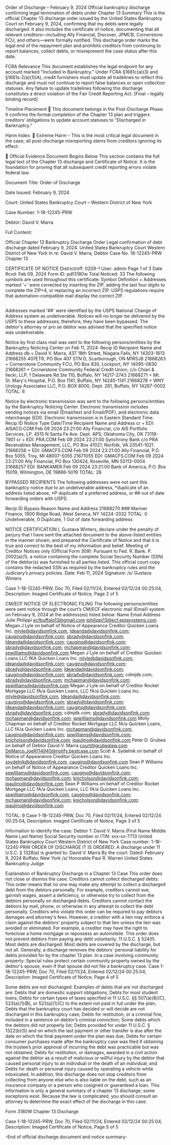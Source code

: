 Order of Discharge – February 9, 2024
Official bankruptcy discharge confirming legal termination of debts under Chapter 13
Summary
This is the official Chapter 13 discharge order issued by the United States Bankruptcy Court on February 9, 2024, confirming that my debts were legally discharged. It also includes the certificate of notice, documenting that all relevant creditors—including Ally Financial, Discover, JPMCB, Cornerstone FCU, and others—were formally notified. This discharge order marks the legal end of the repayment plan and prohibits creditors from continuing to report balances, collect debts, or misrepresent the case status after this date.

FCRA Relevance
This document establishes the legal endpoint for any account marked "Included in Bankruptcy." Under FCRA §1681c(a)(3) and §1681s-2(a)(1)(A), credit furnishers must update all tradelines to reflect this discharge and must not continue to report false balances or open collection statuses. Any failure to update tradelines following this discharge constitutes a direct violation of the Fair Credit Reporting Act. [Final – legally binding record]

Timeline Placement
🔴 This document belongs in the Post-Discharge Phase. It confirms the formal completion of the Chapter 13 plan and triggers creditors’ obligations to update account statuses to “Discharged in Bankruptcy.”

Harm Index: 🔴 Extreme Harm – This is the most critical legal document in the case; all post-discharge misreporting stems from creditors ignoring its effect.

📄 Official Evidence Document Begins Below
This section contains the full legal text of the Chapter 13 discharge and Certificate of Notice. It is the foundation for proving that all subsequent credit reporting errors violate federal law.

Document Title: Order of Discharge

Date Issued: February 9, 2024

Court: United States Bankruptcy Court – Western District of New York

Case Number: 1-18-12245-PRW

Debtor: David V. Marra

Full Content:

Official Chapter 13 Bankruptcy Discharge Order
Legal confirmation of debt discharge dated February 9, 2024.
United States Bankruptcy Court
Western District of New York
In re: David V. Marra, Debtor
Case No. 18-12245-PRW Chapter 13


CERTIFICATE OF NOTICE
District/off: 0209-1
User: admin
Page 1 of 3
Date Rcvd: Feb 09, 2024
Form ID: pdf3180w
Total Noticed: 33
The following symbols are used throughout this certificate:
Symbol
Definition
+
Addresses marked '+' were corrected by inserting the ZIP, adding the last four digits to complete the ZIP+4, or replacing an incorrect ZIP. USPS regulations require that automation-compatible mail display the correct ZIP.
##
Addresses marked '##' were identified by the USPS National Change of Address system as undeliverable. Notices will no longer be delivered by the USPS to these addresses; therefore, they have been bypassed. The debtor's attorney or pro se debtor was advised that the specified notice was undeliverable.

Notice by first class mail was sent to the following persons/entities by the Bankruptcy Noticing Center on Feb 11, 2024:
Recip ID	Recipient Name and Address
db	+ David V. Marra, 437 18th Street, Niagara Falls, NY 14303-1613
21668255	407ETR, PO Box 407 STN D, Scarborough, ON M1R5J8
21668263	+ Cornerstone Community FCU, PO Box 830, Lockport, NY 14095-0830
21668261	+ Cornerstone Community Federal Credit Union, c/o Chiari & Ilecki, LLP, 1 Delaware Rd Ste 110, Buffalo, NY 14217-2743
21668271	+ Mt. St. Mary's Hospital, P.O. Box 1141, Buffalo, NY 14240-1141
21668278	+ WNY Urology Associates LLC, P.O. BOX 8000, Dept. 281, Buffalo, NY 14267-0002
TOTAL: 6

Notice by electronic transmission was sent to the following persons/entities by the Bankruptcy Noticing Center. Electronic transmission includes sending notices via email (Email/text and Email/PDF), and electronic data interchange (EDI). Electronic transmission is in Eastern Standard Time.
Recip ID	Notice Type	Date/Time	Recipient Name and Address
cr	+ EDI: AISACG.COM	Feb 09 2024 23:21:00	Ally Financial, c/o AIS Portfolio Services, LP, 4515 N Santa Fe Ave. Dept. APS, Oklahoma City, OK 73118-7901
cr	+ EDI: PRA.COM	Feb 09 2024 23:21:00	Synchrony Bank c/o PRA Receivables Management, LLC, PO Box 41021, Norfolk, VA 23541-1021
21668256	+ EDI: GMACFS.COM	Feb 09 2024 23:21:00	Ally Financial, P.O. Box 5055, Troy, MI 48007-5055
21671055	EDI: GMACFS.COM	Feb 09 2024 23:21:00	Ally Financial, PO Box 130424, Roseville, MN 55113-0004
21668257	EDI: BANKAMER	Feb 09 2024 23:21:00	Bank of America, P.O. Box 15019, Wilmington, DE 19886-5019
TOTAL: 28

BYPASSED RECIPIENTS
The following addresses were not sent this bankruptcy notice due to an undeliverable address, *duplicate of an address listed above, *P duplicate of a preferred address, or ## out of date forwarding orders with USPS.

Recip ID	Bypass Reason	Name and Address
21668270	###	Mariner Finance, 1900 Ridge Road, West Seneca, NY 14224-3332
TOTAL: 0 Undeliverable, 0 Duplicate, 1 Out of date forwarding address

NOTICE CERTIFICATION
I, Gustava Winters, declare under the penalty of perjury that I have sent the attached document to the above-listed entities in the manner shown, and prepared the Certificate of Notice and that it is true and correct to the best of my information and belief.
Meeting of Creditor Notices only (Official Form 309): Pursuant to Fed. R. Bank. P. 2002(a)(1), a notice containing the complete Social Security Number (SSN) of the debtor(s) was furnished to all parties listed. This official court copy contains the redacted SSN as required by the bankruptcy rules and the Judiciary’s privacy policies.
Date: Feb 11, 2024
Signature: /s/ Gustava Winters

Case 1-18-12245-PRW, Doc 70, Filed 02/11/24, Entered 02/12/24 00:25:04, Description: Imaged Certificate of Notice, Page 2 of 5

CM/ECF NOTICE OF ELECTRONIC FILING
The following persons/entities were sent notice through the court’s CM/ECF electronic mail (Email) system on February 9, 2024 at the address(es) listed below:
Name
Email Address
Julie Philippi
ecfbuffalo13@gmail.com jphilippi13@ecf.epiqsystems.com
Megan J Lyle
on behalf of Notice of Appearance Creditor Quicken Loans Inc. mlyle@davidsonfink.com, ldeanda@davidsonfink.com; caugino@davidsonfink.com; sbrady@davidsonfink.com; ldeanda@davidsonfink.com; caugino@davidsonfink.com; sbrady@davidsonfink.com; mchapman@davidsonfink.com; spwilliams@davidsonfink.com
Megan J Lyle
on behalf of Creditor Quicken Loans LLC fKA Quicken Loans Inc. mlyle@davidsonfink.com, ldeanda@davidsonfink.com; caugino@davidsonfink.com; sbrady@davidsonfink.com; ldeanda@davidsonfink.com; caugino@davidsonfink.com; sbrady@davidsonfink.com; cdmjdk.com; sbrady@davidsonfink.com; mchapman@davidsonfink.com; spwilliams@davidsonfink.com
Megan J Lyle
on behalf of Creditor Rocket Mortgage LLC fA/a Quicken Loans, LLC fA/a Quicken Loans Inc. mlyle@davidsonfink.com, ldeanda@davidsonfink.com; caugino@davidsonfink.com; sbrady@davidsonfink.com; ldeanda@davidsonfink.com; caugino@davidsonfink.com; sbrady@davidsonfink.com; cdmjdk.com; sbrady@davidsonfink.com; mchapman@davidsonfink.com; spwilliams@davidsonfink.com
Molly Chapman
on behalf of Creditor Rocket Mortgage LLC fA/a Quicken Loans, LLC fA/a Quicken Loans Inc. mchapman@davidsonfink.com, caugino@davidsonfink.com; spwilliams@davidsonfink.com; knicholson@davidsonfink.com; jpaulino@davidsonfink.com
Peter D. Grubea
on behalf of Debtor David V. Marra court@grubealaw.com DeMarco.JoeR114940@notify.bestcase.com
Scott A. Sydelnik
on behalf of Notice of Appearance Creditor Quicken Loans Inc. ssydelnik@davidsonfink.com, caugino@davidsonfink.com
Sean P Williams
on behalf of Notice of Appearance Creditor Quicken Loans Inc. spwilliams@davidsonfink.com, caugino@davidsonfink.com; mchapman@davidsonfink.com; knicholson@davidsonfink.com; jpaulino@davidsonfink.com
Sean P Williams
on behalf of Creditor Rocket Mortgage LLC fA/a Quicken Loans, LLC fA/a Quicken Loans Inc. spwilliams@davidsonfink.com, caugino@davidsonfink.com; mchapman@davidsonfink.com; knicholson@davidsonfink.com; jpaulino@davidsonfink.com

TOTAL: 9
Case 1-18-12245-PRW, Doc 70, Filed 02/11/24, Entered 02/12/24 00:25:04, Description: Imaged Certificate of Notice, Page 3 of 5


Information to identify the case:
Debtor 1:
David V. Marra (First Name Middle Name Last Name)
Social Security number or ITIN: xxx-xx-7713
United States Bankruptcy Court Western District of New York Case number: 1-18-12245-PRW
ORDER OF DISCHARGE
IT IS ORDERED: A discharge under 11 U.S.C. § 1328(a) is granted to:
David V. Marra
By the court:
Dated: February 9, 2024
Buffalo, New York
/s/
Honorable Paul R. Warren
United States Bankruptcy Judge

Explanation of Bankruptcy Discharge in a Chapter 13 Case
This order does not close or dismiss the case.
Creditors cannot collect discharged debts:
This order means that no one may make any attempt to collect a discharged debt from the debtors personally. For example, creditors cannot sue, garnish wages, assert a deficiency, or otherwise try to collect from the debtors personally on discharged debts. Creditors cannot contact the debtors by mail, phone, or otherwise in any attempt to collect the debt personally. Creditors who violate this order can be required to pay debtors damages and attorney's fees.
However, a creditor with a lien may enforce a claim against the debtors' property subject to that lien unless the lien was avoided or eliminated. For example, a creditor may have the right to foreclose a home mortgage or repossess an automobile.
This order does not prevent debtors from paying any debt voluntarily. 11 U.S.C. § 524(f).
Most debts are discharged:
Most debts are covered by the discharge, but not all. Generally, a discharge removes the debtors' personal liability for debts provided for by the chapter 13 plan.
In a case involving community property: Special rules protect certain community property owned by the debtor's spouse, even if that spouse did not file a bankruptcy case.
Case 1-18-12245-PRW, Doc 70, Filed 02/11/24, Entered 02/12/24 00:25:04, Description: Imaged Certificate of Notice, Page 4 of 5

Some debts are not discharged:
Examples of debts that are not discharged are:
Debts that are domestic support obligations;
Debts for most student loans;
Debts for certain types of taxes specified in 11 U.S.C. §§ 507(a)(8)(C), 523(a)(1)(B), or 523(a)(1)(C) to the extent not paid in full under the plan;
Debts that the bankruptcy court has decided or will decide are not discharged in this bankruptcy case;
Debts for restitution, or a criminal fine, included in a sentence on debtor’s criminal conviction;
Some debts which the debtors did not properly list;
Debts provided for under 11 U.S.C. § 1322(b)(5) and on which the last payment or other transfer is due after the date on which the final payment under the plan was due;
Debts for certain consumer purchases made after the bankruptcy case was filed if obtaining the trustee’s prior approval of incurring the debt was practicable but was not obtained;
Debts for restitution, or damages, awarded in a civil action against the debtor as a result of malicious or willful injury by the debtor that caused personal injury to an individual or the death of an individual; and
Debts for death or personal injury caused by operating a vehicle while intoxicated.
In addition, this discharge does not stop creditors from collecting from anyone else who is also liable on the debt, such as an insurance company or a person who cosigned or guaranteed a loan.
This information is only a general summary of a chapter 13 discharge; some exceptions exist. Because the law is complicated, you should consult an attorney to determine the exact effect of the discharge in this case.

Form 3180W
Chapter 13 Discharge

Case 1-18-12245-PRW, Doc 70, Filed 02/11/24, Entered 02/12/24 00:25:04, Description: Imaged Certificate of Notice, Page 5 of 5

-End of official discharge document and notice summary-